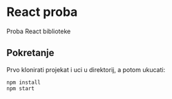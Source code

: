 # React proba

Proba React biblioteke

## Pokretanje

Prvo klonirati projekat i uci u direktorij, a potom ukucati:

```
npm install
npm start
```
